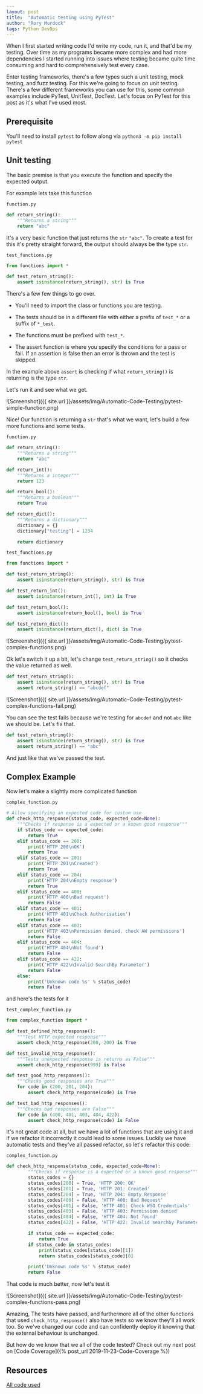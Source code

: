 ```yaml
---
layout: post
title:  "Automatic testing using PyTest"
author: "Rory Murdock"
tags: Python DevOps
---
```


When I first started writing code I'd write my code, run it, and that'd be my testing. Over time as my programs became more complex and had more dependencies I started running into issues where testing became quite time consuming and hard to comprehensively test every case.

Enter testing frameworks, there's a few types such a unit testing, mock testing, and fuzz testing. For this we're going to focus on unit testing. There's a few different frameworks you can use for this, some common examples include PyTest, UnitTest, DocTest. Let's focus on PyTest for this post as it's what I've used most.

## Prerequisite

You'll need to install `pytest` to follow along via `python3 -m pip install pytest`

## Unit testing

The basic premise is that you execute the function and specify the expected output.

For example lets take this function

`function.py`

```python
def return_string():
    """Returns a string"""
    return "abc"
```

It's a very basic function that just returns the `str` `"abc"`. To create a test for this it's pretty straight forward, the output should always be the type `str`.

`test_functions.py`

```python
from functions import *

def test_return_string():
    assert isinstance(return_string(), str) is True
```

There's a few few things to go over.

* You'll need to import the class or functions you are testing.

* The tests should be in a different file with either a prefix of `test_*` or a suffix of `*_test`.

* The functions must be prefixed with `test_*`.

* The assert function is where you specify the conditions for a pass or fail. If an assertion is false then an error is thrown and the test is skipped.

In the example above `assert` is checking if what `return_string()` is returning is the type `str`.

Let's run it and see what we get.

![Screenshot]({{ site.url }}/assets/img/Automatic-Code-Testing/pytest-simple-function.png)

Nice! Our function is returning a `str` that's what we want, let's build a few more functions and some tests.

`function.py`

```python
def return_string():
    """Returns a string"""
    return "abc"

def return_int():
    """Returns a integer"""
    return 123

def return_bool():
    """Returns a boolean"""
    return True

def return_dict():
    """Returns a dictionary"""
    dictionary = {}
    dictionary["testing"] = 1234

    return dictionary
```

`test_functions.py`

```python
from functions import *

def test_return_string():
    assert isinstance(return_string(), str) is True

def test_return_int():
    assert isinstance(return_int(), int) is True

def test_return_bool():
    assert isinstance(return_bool(), bool) is True

def test_return_dict():
    assert isinstance(return_dict(), dict) is True
```

![Screenshot]({{ site.url }}/assets/img/Automatic-Code-Testing/pytest-complex-functions.png)

Ok let's switch it up a bit, let's change `test_return_string()` so it checks the value returned as well.

```python
def test_return_string():
    assert isinstance(return_string(), str) is True
    assert return_string() == "abcdef"
```

![Screenshot]({{ site.url }}/assets/img/Automatic-Code-Testing/pytest-complex-functions-fail.png)

You can see the test fails because we're testing for `abcdef` and not `abc` like we should be. Let's fix that.

```python
def test_return_string():
    assert isinstance(return_string(), str) is True
    assert return_string() == "abc"
```

And just like that we've passed the test.

## Complex Example

Now let's make a slightly more complicated function

`complex_function.py`

```python
# Allow specifying an expected code for custom use
def check_http_response(status_code, expected_code=None):
    """Checks if response is a expected or a known good response"""
    if status_code == expected_code:
        return True
    elif status_code == 200:
        print('HTTP 200\nOK')
        return True
    elif status_code == 201:
        print('HTTP 201\nCreated')
        return True
    elif status_code == 204:
        print('HTTP 204\nEmpty response')
        return True
    elif status_code == 400:
        print('HTTP 400\nBad request')
        return False
    elif status_code == 401:
        print('HTTP 401\nCheck Authorisation')
        return False
    elif status_code == 403:
        print('HTTP 403\nPermission denied, check AW permissions')
        return False
    elif status_code == 404:
        print('HTTP 404\nNot found')
        return False
    elif status_code == 422:
        print('HTTP 422\nInvalid SearchBy Parameter')
        return False
    else:
        print('Unknown code %s' % status_code)
        return False
```

and here's the tests for it

`test_complex_function.py`

```python
from complex_function import *

def test_defined_http_response():
    """Test HTTP expected response"""
    assert check_http_response(200, 200) is True

def test_invalid_http_response():
    """Tests unexpected response is returns as False"""
    assert check_http_response(999) is False

def test_good_http_responses():
    """Checks good responses are True"""
    for code in (200, 201, 204):
        assert check_http_response(code) is True

def test_bad_http_responses():
    """Checks bad responses are False"""
    for code in (400, 401, 403, 404, 422):
        assert check_http_response(code) is False
```

It's not great code at all, but we have a lot of functions that are using it and if we refactor it incorrectly it could lead to some issues. Luckily we have automatic tests and they've all passed refactor, so let's refactor this code:

`complex_function.py`

```python
def check_http_response(status_code, expected_code=None):
        """Checks if response is a expected or a known good response"""
        status_codes = {}
        status_codes[200] = True, 'HTTP 200: OK'
        status_codes[201] = True, 'HTTP 201: Created'
        status_codes[204] = True, 'HTTP 204: Empty Response'
        status_codes[400] = False, 'HTTP 400: Bad Request'
        status_codes[401] = False, 'HTTP 401: Check WSO Credentials'
        status_codes[403] = False, 'HTTP 403: Permission denied'
        status_codes[404] = False, 'HTTP 404: Not found'
        status_codes[422] = False, 'HTTP 422: Invalid searchby Parameter'

        if status_code == expected_code:
            return True
        if status_code in status_codes:
            print(status_codes[status_code][1])
            return status_codes[status_code][0]

        print('Unknown code %s' % status_code)
        return False
```

That code is much better, now let's test it

![Screenshot]({{ site.url }}/assets/img/Automatic-Code-Testing/pytest-complex-functions-pass.png)

Amazing, The tests have passed, and furthermore all of the other functions that used `check_http_response()` also have tests so we know they'll all work too. So we've changed our code and can confidently deploy it knowing that the external behaviour is unchanged.

But how do we know that we all of the code tested? Check out my next post on [Code Coverage]({% post_url 2019-11-23-Code-Coverage %})

## Resources

[All code used](https://gist.github.com/rorymurdock/f8c1ace6e35684261823530e19510478)
